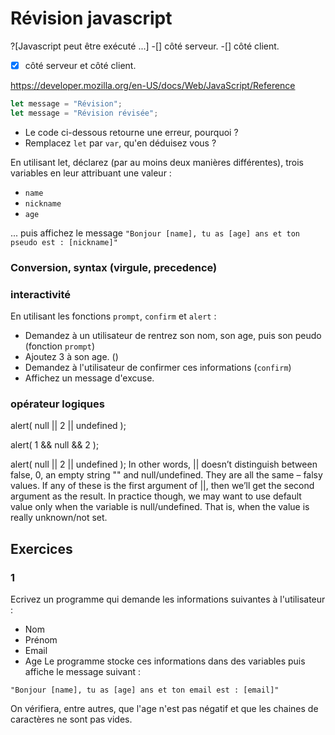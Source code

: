 # Révision javascript

?[Javascript peut être exécuté ...]
-[] côté serveur.
-[] côté client.
-[x] côté serveur et côté client.

https://developer.mozilla.org/en-US/docs/Web/JavaScript/Reference


``` javascript runnable
let message = "Révision";
let message = "Révision révisée";
```
- Le code ci-dessous retourne une erreur, pourquoi ? 
- Remplacez ```let``` par ```var```, qu'en déduisez vous ? 

En utilisant let, déclarez (par au moins deux manières différentes), trois variables en leur attribuant une valeur : 
- ```name```
- ```nickname```
- ```age``` 

... puis affichez le message ```"Bonjour [name], tu as [age] ans et ton pseudo est : [nickname]"```


### 

### Conversion, syntax (virgule, precedence)



### interactivité
En utilisant les fonctions ```prompt```, ```confirm``` et ```alert``` :
- Demandez à un utilisateur de rentrez son nom, son age, puis son peudo (fonction ```prompt```)
- Ajoutez 3 à son age. ()
- Demandez à l'utilisateur de confirmer ces informations (```confirm```)
- Affichez un message d'excuse. 

### opérateur logiques
alert( null || 2 || undefined );

alert( 1 && null && 2 );

alert( null || 2 || undefined );
In other words, || doesn’t distinguish between false, 0, an empty string "" and null/undefined. They are all the same – falsy values. If any of these is the first argument of ||, then we’ll get the second argument as the result.
In practice though, we may want to use default value only when the variable is null/undefined. That is, when the value is really unknown/not set.




## Exercices
### 1
Ecrivez un programme qui demande les informations suivantes à l'utilisateur :
- Nom 
- Prénom 
- Email 
- Age
Le programme stocke ces informations dans des variables puis affiche le message suivant : 
```
"Bonjour [name], tu as [age] ans et ton email est : [email]"
```

On vérifiera, entre autres, que l'age n'est pas négatif et que les chaines de caractères ne sont pas vides.





<!-- typeof -->
<!-- Debugger page avec erreur-->
